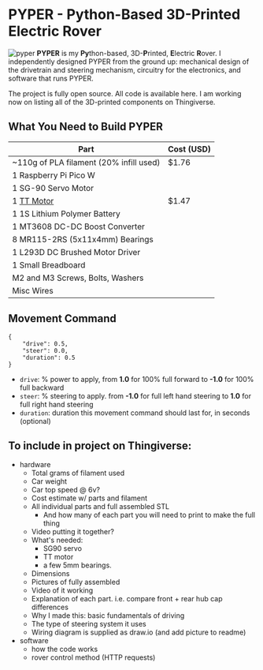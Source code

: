 # PYPER - **Py**thon-Based 3D-**P**rinted **E**lectric **R**over
![pyper](https://i.imgur.com/wx5TQ7o.jpg)
**PYPER** is my **Py**thon-based, 3D-**P**rinted, **E**lectric **R**over. I independently designed PYPER from the ground up: mechanical design of the drivetrain and steering mechanism, circuitry for the electronics, and software that runs PYPER.

The project is fully open source. All code is available here. I am working now on listing all of the 3D-printed components on Thingiverse.

## What You Need to Build PYPER
|Part|Cost (USD)|
|-|-|
|~110g of PLA filament (20% infill used)|$1.76|
|1 Raspberry Pi Pico W||
|1 SG-90 Servo Motor||
|1 [TT Motor](https://www.amazon.com/gp/product/B09N6NXP4H/ref=ppx_yo_dt_b_asin_title_o00_s00?ie=UTF8&psc=1)|$1.47|
|1 1S Lithium Polymer Battery||
|1 MT3608 DC-DC Boost Converter||
|8 MR115-2RS (5x11x4mm) Bearings||
|1 L293D DC Brushed Motor Driver||
|1 Small Breadboard||
|M2 and M3 Screws, Bolts, Washers||
|Misc Wires||

## Movement Command
```
{
    "drive": 0.5,
    "steer": 0.0,
    "duration": 0.5
}
```
- `drive`: % power to apply, from **1.0** for 100% full forward to **-1.0** for 100% full backward
- `steer`: % steering to apply. from **-1.0** for full left hand steering to **1.0** for full right hand steering
- `duration`: duration this movement command should last for, in seconds (optional)

## To include in project on Thingiverse:
- hardware
    - Total grams of filament used
    - Car weight
    - Car top speed @ 6v?
    - Cost estimate w/ parts and filament
    - All individual parts and full assembled STL
        - And how many of each part you will need to print to make the full thing
    - Video putting it together?
    - What's needed:
        - SG90 servo
        - TT motor
        - a few 5mm bearings.
    - Dimensions
    - Pictures of fully assembled
    - Video of it working
    - Explanation of each part. i.e. compare front + rear hub cap differences
    - Why I made this: basic fundamentals of driving
    - The type of steering system it uses
    - Wiring diagram is supplied as draw.io (and add picture to readme)
- software
    - how the code works
    - rover control method (HTTP requests)